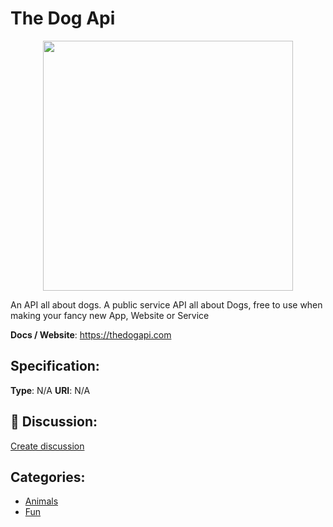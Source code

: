 # The Dog Api
<p align="center">
    <img width="400" src="https://raw.githubusercontent.com/apis-list/apis-list/apis/the-dog-api/logo_256x256.png" />
</p>

An API all about dogs.  A public service API all about Dogs, free to use when making your fancy new App, Website or Service

**Docs / Website**: https://thedogapi.com

## Specification:
**Type**:  N/A 
**URI**:  N/A 

## 💬 Discussion:
[Create discussion](link)

## Categories:
- [Animals](https://github.com/apis-list/apis-list#animals)
- [Fun](https://github.com/apis-list/apis-list#fun)





